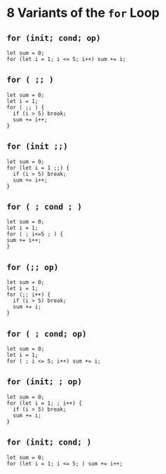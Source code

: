 # 8 Variants of the `for` Loop

## `for (init; cond; op)`

```
let sum = 0;
for (let i = 1; i <= 5; i++) sum += i;
```

## `for ( ;; )`

```
let sum = 0;
let i = 1;
for ( ;; ) {
  if (i > 5) break;
  sum += i++;
}
```


## `for (init ;;)`

```
let sum = 0;
for (let i = 1 ;;) {
  if (i > 5) break;
  sum += i++;
}
```

## `for ( ; cond ; )`

```
let sum = 0;
let i = 1;
for ( ; i<=5 ; ) {
sum += i++;
}
```

## `for (;; op)`

```
let sum = 0;
let i = 1;
for (;; i++) {
  if (i > 5) break;
  sum += i;
}

```

## `for ( ; cond; op)`

```
let sum = 0;
let i = 1;
for ( ; i <= 5; i++) sum += i;
```

## `for (init; ; op)`

```
let sum = 0;
for (let i = 1; ; i++) {
  if (i > 5) break;
  sum += i;
}
```

## `for (init; cond; )`

```
let sum = 0;
for (let i = 1; i <= 5; ) sum += i++;
```